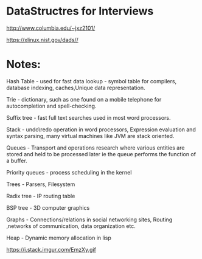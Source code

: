 # DataStructres for Interviews

http://www.columbia.edu/~jxz2101/

https://xlinux.nist.gov/dads//

# Notes:

Hash Table - used for fast data lookup - symbol table for compilers, database indexing, caches,Unique data representation.

Trie - dictionary, such as one found on a mobile telephone for autocompletion and spell-checking.

Suffix tree - fast full text searches used in most word processors.

Stack - undo\redo operation in word processors, Expression evaluation and syntax parsing, many virtual machines like JVM are stack oriented.

Queues - Transport and operations research where various entities are stored and held to be processed later ie the queue performs the function of a buffer.

Priority queues - process scheduling in the kernel

Trees - Parsers, Filesystem

Radix tree - IP routing table

BSP tree - 3D computer graphics

Graphs - Connections/relations in social networking sites, Routing ,networks of communication, data organization etc.

Heap - Dynamic memory allocation in lisp

https://i.stack.imgur.com/EmzXy.gif
